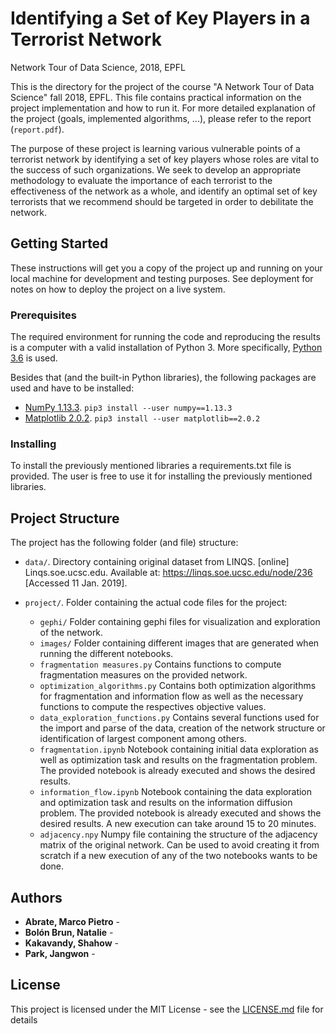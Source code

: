 # Identifying a Set of Key Players in a Terrorist Network
Network Tour of Data Science, 2018, EPFL

This is the directory for the project of the course "A Network Tour of Data Science" fall 2018, EPFL. This file contains practical information on the project implementation and how to run it. For more detailed explanation of the project (goals, implemented algorithms, ...), please refer to the report (`report.pdf`). 

The purpose of these project is learning various vulnerable points of a terrorist network by identifying a set of key players whose roles are vital to the success of such organizations. We seek to develop an appropriate methodology to evaluate the importance of each terrorist to the effectiveness of the network as a whole, and identify an optimal set of key terrorists that we recommend should be targeted in order to debilitate the network.

## Getting Started

These instructions will get you a copy of the project up and running on your local machine for development and testing purposes. See deployment for notes on how to deploy the project on a live system.



### Prerequisites

The required environment for running the code and reproducing the results is a computer with a valid installation of Python 3. More specifically, [Python 3.6](https://docs.python.org/3.6/) is used.

Besides that (and the built-in Python libraries), the following packages are used and have to be installed:

* [NumPy 1.13.3](http://www.numpy.org). `pip3 install --user numpy==1.13.3`
* [Matplotlib 2.0.2](https://matplotlib.org). `pip3 install --user matplotlib==2.0.2`

### Installing

To install the previously mentioned libraries a requirements.txt file is provided. The user is free to use it for installing the previously mentioned libraries.  


## Project Structure

The project has the following folder (and file) structure:

* `data/`. Directory containing original dataset from LINQS. [online] Linqs.soe.ucsc.edu. Available at: https://linqs.soe.ucsc.edu/node/236 [Accessed 11 Jan. 2019].

* `project/`. Folder containing the actual code files for the project:
    * `gephi/` Folder containing gephi files for visualization and exploration of the network.
    * `images/` Folder containing different images that are generated when running the different notebooks.
    * `fragmentation measures.py` Contains functions to compute fragmentation measures on the provided network.
    * `optimization_algorithms.py` Contains both optimization algorithms for fragmentation and information flow as well as the necessary functions to compute the respectives objective values. 
    * `data_exploration_functions.py` Contains several functions used for the import and parse of the data, creation of the network structure or identification of largest component among others.
    * `fragmentation.ipynb` Notebook containing initial data exploration as well as optimization task and results on the fragmentation problem. The provided notebook is already executed and shows the desired results.
    * `information_flow.ipynb` Notebook containing the data exploration and optimization task and results on the information diffusion problem. The provided notebook is already executed and shows the desired results. A new execution can take around 15 to 20 minutes. 
    * `adjacency.npy` Numpy file containing the structure of the adjacency matrix of the original network. Can be used to avoid creating it from scratch if a new execution of any of the two notebooks wants to be done. 

## Authors

* **Abrate, Marco Pietro** - 
* **Bolón Brun, Natalie** - 
* **Kakavandy, Shahow** - 
* **Park, Jangwon** - 

## License

This project is licensed under the MIT License - see the [LICENSE.md](LICENSE.md) file for details




